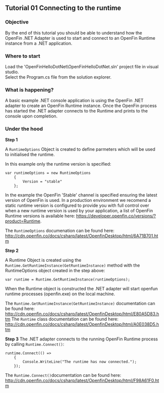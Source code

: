 
## Tutorial 01 Connecting to the runtime

### Objective

By the end of this tutorial you should be able to understand how the OpenFin .NET Adapter is used to start and connect to an OpenFin Runtime instance from a .NET application.

### Where to start

Load the 'OpenFinHelloDotNet\OpenFinHelloDotNet.sln' project file in visual studio.  
Select the Program.cs file from the solution explorer.

### What is happening?

A basic example .NET console application is using the OpenFin .NET adapter to create an OpenFin Runtime instance.  Once the OpenFin process has started the .NET adapter connects to the Runtime and prints to the console upon completion.

### Under the hood

**Step 1**

A `RuntimeOptions` Object is created to define parmeters which will be used to initialised the runtime.   

In this example only the runtime version is specified:
```
var runtimeOptions = new RuntimeOptions
    {
        Version = "stable"
    };
```
In the example the OpenFin 'Stable' channel is specified ensuring the latest version of OpenFin is used.  In a production environment we recomend a static runtime version is configured to provide you with full control over when a new runtime version is used by your application, a list of OpenFin Runtime versions is available here: https://developer.openfin.co/versions/?product=Runtime.

The `RuntimeOptions` documenation can be found here: http://cdn.openfin.co/docs/csharp/latest/OpenfinDesktop/html/6A71B701.htm

**Step 2**

A Runtime Object is created using the `Runtime.GetRuntimeInstance(GetRuntimeInstance)` method with the RuntimeOptions object created in the step above:

```
var runtime = Runtime.GetRuntimeInstance(runtimeOptions);
```

When the Runtime object is constructed the .NET adapter will start openfun runtime processes (openfin.exe) on the local machine.

The `Runtime.GetRuntimeInstance(GetRuntimeInstance)` documentation can be found here: http://cdn.openfin.co/docs/csharp/latest/OpenfinDesktop/html/E80A5D83.htm
The `Runtime` class documentation can be found here: http://cdn.openfin.co/docs/csharp/latest/OpenfinDesktop/html/A0E038D5.htm

**Step 3**
The .NET adapter connects to the running OpenFin Runtime process by calling `Runtime.Connect()`:

```
runtime.Connect(() =>
    {
        Console.WriteLine("The runtime has now connected.");
    });

```

The `Runtime.Connect()`documentation can be found here: http://cdn.openfin.co/docs/csharp/latest/OpenfinDesktop/html/F98A61F0.htm